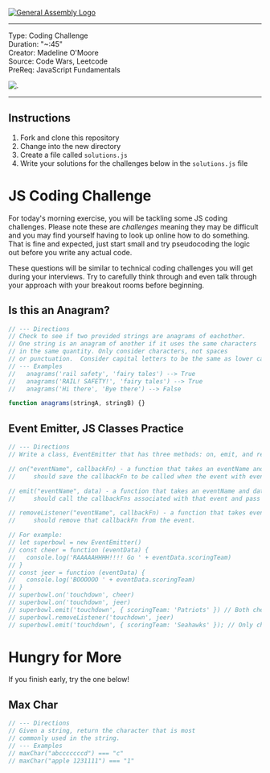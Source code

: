 [![General Assembly Logo](https://camo.githubusercontent.com/1a91b05b8f4d44b5bbfb83abac2b0996d8e26c92/687474703a2f2f692e696d6775722e636f6d2f6b6538555354712e706e67)](https://generalassemb.ly)

---
Type: Coding Challenge <br>
Duration: "~:45" <br>
Creator: Madeline O'Moore <br>
Source: Code Wars, Leetcode <br>
PreReq: JavaScript Fundamentals


![.](https://i.giphy.com/media/ZVik7pBtu9dNS/200w.webp)

--- 

## Instructions

1. Fork and clone this repository
1. Change into the new directory
1. Create a file called `solutions.js`
1. Write your solutions for the challenges below in the `solutions.js` file

# JS Coding Challenge

For today's morning exercise, you will be tackling some JS coding challenges. Please note these are _challenges_ meaning they may be difficult and you may find yourself having to look up online how to do something. That is fine and expected, just start small and try pseudocoding the logic out before you write any actual code.

These questions will be similar to technical coding challenges you will get during your interviews. Try to carefully think through and even talk through your approach with your breakout rooms before beginning. 


## Is this an Anagram?

```js
// --- Directions
// Check to see if two provided strings are anagrams of eachother.
// One string is an anagram of another if it uses the same characters
// in the same quantity. Only consider characters, not spaces
// or punctuation.  Consider capital letters to be the same as lower case
// --- Examples
//   anagrams('rail safety', 'fairy tales') --> True
//   anagrams('RAIL! SAFETY!', 'fairy tales') --> True
//   anagrams('Hi there', 'Bye there') --> False

function anagrams(stringA, stringB) {}
```


## Event Emitter, JS Classes Practice

```js
// --- Directions
// Write a class, EventEmitter that has three methods: on, emit, and removeListener.

// on("eventName", callbackFn) - a function that takes an eventName and a callbackFn,
//     should save the callbackFn to be called when the event with eventName is emitted.

// emit("eventName", data) - a function that takes an eventName and data object,
//     should call the callbackFns associated with that event and pass them the data object.

// removeListener("eventName", callbackFn) - a function that takes eventName and callbackFn,
//     should remove that callbackFn from the event.

// For example:
// let superbowl = new EventEmitter()
// const cheer = function (eventData) {
//   console.log('RAAAAAHHHH!!!! Go ' + eventData.scoringTeam)
// }
// const jeer = function (eventData) {
//   console.log('BOOOOOO ' + eventData.scoringTeam)
// }
// superbowl.on('touchdown', cheer)
// superbowl.on('touchdown', jeer)
// superbowl.emit('touchdown', { scoringTeam: 'Patriots' }) // Both cheer and jeer should have been called with data
// superbowl.removeListener('touchdown', jeer)
// superbowl.emit('touchdown', { scoringTeam: 'Seahawks' }); // Only cheer should have been called
```

# Hungry for More

If you finish early, try the one below! 

## Max Char

```js
// --- Directions
// Given a string, return the character that is most
// commonly used in the string.
// --- Examples
// maxChar("abcccccccd") === "c"
// maxChar("apple 1231111") === "1"
```
